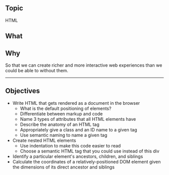 
## Topic
HTML

## What


## Why
So that we can create richer and more interactive web experiences than we could be able to without them.

- - -

## Objectives
 - Write HTML that gets rendered as a document in the browser
    - What is the default positioning of elements? 
    - Differentiate between markup and code 
    - Name 3 types of attributes that all HTML elements have 
    - Describe the anatomy of an HTML tag 
    - Appropriately give a class and an ID name to a given tag 
    - Use semantic naming to name a given tag 
 - Create nested HTML elements
    - Use indentation to make this code easier to read 
    - Choose a semantic HTML tag that you could use instead of this div 
 - Identify a particular element&#39;s ancestors, children, and siblings
 - Calculate the coordinates of a relatively-positioned DOM element given the dimensions of its direct ancestor and siblings
